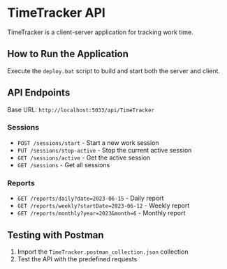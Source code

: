 # TimeTracker API

TimeTracker is a client-server application for tracking work time.

## How to Run the Application

Execute the `deploy.bat` script to build and start both the server and client.

## API Endpoints

Base URL: `http://localhost:5033/api/TimeTracker`

### Sessions

- `POST /sessions/start` - Start a new work session
- `PUT /sessions/stop-active` - Stop the current active session
- `GET /sessions/active` - Get the active session
- `GET /sessions` - Get all sessions

### Reports

- `GET /reports/daily?date=2023-06-15` - Daily report
- `GET /reports/weekly?startDate=2023-06-12` - Weekly report
- `GET /reports/monthly?year=2023&month=6` - Monthly report

## Testing with Postman

1. Import the `TimeTracker.postman_collection.json` collection
2. Test the API with the predefined requests